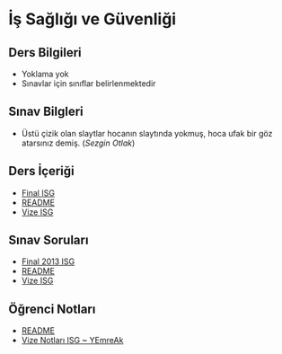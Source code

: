 # İş Sağlığı ve Güvenliği 

## Ders Bilgileri

- Yoklama yok
- Sınavlar için sınıflar belirlenmektedir

## Sınav Bilgleri

- Üstü çizik olan slaytlar hocanın slaytında yokmuş, hoca ufak bir göz atarsınız demiş. (*Sezgin Otlak*)
<!--Index-->

## Ders İçeriği

- [Final ISG](./Ders%20%C4%B0%C3%A7eri%C4%9Fi/Final%20ISG.pdf)
- [README](./Ders%20%C4%B0%C3%A7eri%C4%9Fi/README.md)
- [Vize ISG](./Ders%20%C4%B0%C3%A7eri%C4%9Fi/Vize%20ISG.pdf)

## Sınav Soruları

- [Final 2013 ISG](./S%C4%B1nav%20Sorular%C4%B1/Final%202013%20ISG.pdf)
- [README](./S%C4%B1nav%20Sorular%C4%B1/README.md)
- [Vize ISG](./S%C4%B1nav%20Sorular%C4%B1/Vize%20ISG.pdf)

## Öğrenci Notları

- [README](./%C3%96%C4%9Frenci%20Notlar%C4%B1/README.md)
- [Vize Notları ISG ~ YEmreAk](./%C3%96%C4%9Frenci%20Notlar%C4%B1/Vize%20Notlar%C4%B1%20ISG%20~%20YEmreAk.pdf)



<!--Index-->
